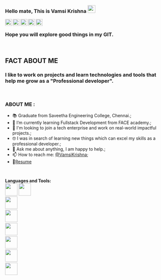 ### Hello mate, This is Vamsi Krishna <img src="https://media.giphy.com/media/hvRJCLFzcasrR4ia7z/giphy.gif" width="25px">


<a href="https://discord.gg/5UtbjFuT">
  <img align="left" alt="VK's Discord" width="22px" src="https://cdn.jsdelivr.net/npm/simple-icons@v3/icons/discord.svg" />
</a>
<a href="https://twitter.com/Vamsik_07">
  <img align="left" alt="VK | Twitter" width="22px" src="https://cdn.jsdelivr.net/npm/simple-icons@v3/icons/twitter.svg" />
</a>
<a href="https://www.linkedin.com/in/vamsi-krishna-5b7704184/">
  <img align="left" alt="VK's LinkdeIN" width="22px" src="https://cdn.jsdelivr.net/npm/simple-icons@v3/icons/linkedin.svg" />
</a>
<a href="https://t.me/vk_1609">
  <img align="left" alt="VK's Telegram" width="22px" src="https://cdn.jsdelivr.net/npm/simple-icons@v3/icons/telegram.svg" />
</a>
<a href="https://www.instagram.com/v_k_1609/">
  <img align="left" alt="VK's Instagram" width="22px" src="https://cdn.jsdelivr.net/npm/simple-icons@v3/icons/instagram.svg" />
</a>
</br>



### Hope you will explore good things in my GIT.

</br>
<h2>FACT ABOUT ME</h2>
<h3>I like to work on projects and learn technologies and tools that help me grow as a "Professional developer".</h3>

</br>
<h3> ABOUT ME :</h3>


- 📚 Graduate from Saveetha Engineering College, Chennai.;
- 🌱 I’m currently learning Fullstack Development from FACE academy.;
- 💼 I'm looking to join a tech enterprise and work on real-world impactful projects.;
- 🤓 I was in search of learning new things which can excel my skills as a professional developer.;
- 💬 Ask me about anything, I am happy to help.;
- 📫 How to reach me: [@VamsiKrishna](https://www.linkedin.com/in/vamsi-krishna-5b7704184/);
- 📝[Resume](https://drive.google.com/file/d/1_R2qaRytKNv-JAuUx8C9fM0yTiqhzkq7/view?usp=sharing)
</br>

**Languages and Tools:**
</br>
<code><img height="40" width = "40" src="https://img.icons8.com/ios-filled/2x/javascript.png"></code>
<code><img height="40" width = "40" src="https://img.icons8.com/windows/2x/nodejs.png"></code>
<code> <img height="40" width = "40" src = "https://img.icons8.com/color/2x/java-coffee-cup-logo.png"></code>
<code> <img height="40" width = "40" src = "https://img.icons8.com/ios-filled/2x/html-filetype.png"></code>
<code> <img height="40" width = "40" src = "https://img.icons8.com/ios-filled/2x/css-filetype.png"></code>
<code> <img height="40" width = "40" src = "https://img.icons8.com/ios-filled/2x/sql.png"></code>
<code> <img height="40" width = "40" src = "https://img.icons8.com/ios-filled/2x/circled-c.png"></code>
<code> <img height="40" width = "40" src = "https://img.icons8.com/ios-filled/2x/jsp.png"></code>
